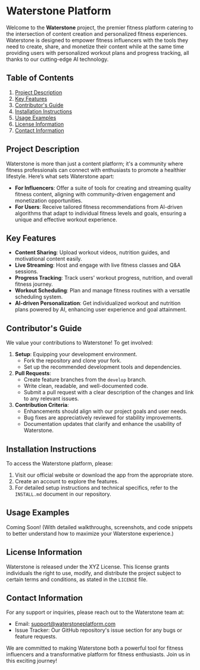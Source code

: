 # Waterstone Platform

Welcome to the **Waterstone** project, the premier fitness platform catering to the intersection of content creation and personalized fitness experiences. Waterstone is designed to empower fitness influencers with the tools they need to create, share, and monetize their content while at the same time providing users with personalized workout plans and progress tracking, all thanks to our cutting-edge AI technology.

## Table of Contents
1. [Project Description](#project-description)
2. [Key Features](#key-features)
3. [Contributor's Guide](#contributors-guide)
4. [Installation Instructions](#installation-instructions)
5. [Usage Examples](#usage-examples)
6. [License Information](#license-information)
7. [Contact Information](#contact-information)

## Project Description
Waterstone is more than just a content platform; it's a community where fitness professionals can connect with enthusiasts to promote a healthier lifestyle. Here’s what sets Waterstone apart:
- **For Influencers**: Offer a suite of tools for creating and streaming quality fitness content, aligning with community-driven engagement and monetization opportunities.
- **For Users**: Receive tailored fitness recommendations from AI-driven algorithms that adapt to individual fitness levels and goals, ensuring a unique and effective workout experience.

## Key Features
- **Content Sharing**: Upload workout videos, nutrition guides, and motivational content easily.
- **Live Streaming**: Host and engage with live fitness classes and Q&A sessions.
- **Progress Tracking**: Track users' workout progress, nutrition, and overall fitness journey.
- **Workout Scheduling**: Plan and manage fitness routines with a versatile scheduling system.
- **AI-driven Personalization**: Get individualized workout and nutrition plans powered by AI, enhancing user experience and goal attainment.

## Contributor's Guide
We value your contributions to Waterstone! To get involved:
1. **Setup**: Equipping your development environment.
    - Fork the repository and clone your fork.
    - Set up the recommended development tools and dependencies.
2. **Pull Requests**:
    - Create feature branches from the `develop` branch.
    - Write clean, readable, and well-documented code.
    - Submit a pull request with a clear description of the changes and link to any relevant issues.
3. **Contribution Criteria**:
    - Enhancements should align with our project goals and user needs.
    - Bug fixes are appreciatively reviewed for stability improvements.
    - Documentation updates that clarify and enhance the usability of Waterstone.

## Installation Instructions
To access the Waterstone platform, please:
1. Visit our official website or download the app from the appropriate store.
2. Create an account to explore the features.
3. For detailed setup instructions and technical specifics, refer to the `INSTALL.md` document in our repository.

## Usage Examples
Coming Soon! (With detailed walkthroughs, screenshots, and code snippets to better understand how to maximize your Waterstone experience.)

## License Information
Waterstone is released under the XYZ License. This license grants individuals the right to use, modify, and distribute the project subject to certain terms and conditions, as stated in the `LICENSE` file.

## Contact Information
For any support or inquiries, please reach out to the Waterstone team at:
- Email: support@waterstoneplatform.com
- Issue Tracker: Our GitHub repository's issue section for any bugs or feature requests.

We are committed to making Waterstone both a powerful tool for fitness influencers and a transformative platform for fitness enthusiasts. Join us in this exciting journey!
